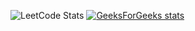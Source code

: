![LeetCode Stats](https://leetcode.card.workers.dev/YusufAsif?theme=default&font=baloo&extension=activity) [![GeeksForGeeks stats](https://geeks-for-geeks-stats-card.vercel.app/?username=<yusufasif>)](https://auth.geeksforgeeks.org/user/<yusufasif>/practice/)

<!---
YusufAsif/YusufAsif is a ✨ special ✨ repository because its `README.md` (this file) appears on your GitHub profile.
You can click the Preview link to take a look at your changes.
--->
